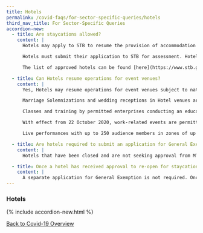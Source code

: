 ```yaml
---
title: Hotels
permalink: /covid-faqs/for-sector-specific-queries/hotels
third_nav_title: For Sector-Specific Queries
accordion-new:
  - title: Are staycations allowed?
    content: |
      Hotels may apply to STB to resume the provision of accommodation to guests for the purposes of leisure (e.g. staycations). Any hotel that wishes to apply must comply with the safe management measures required for hotels. Please refer to the advisory for [hotels](https://www.stb.gov.sg/content/stb/en/home-pages/advisory-for-hotels.html){:target="_blank"} for the full list of requirements.

      Hotels must submit their application to STB for assessment. Hotels may resume the provision of accommodation to guests for the purposes of leisure and related marketing efforts only after receiving approval from MTI.

      The list of approved hotels can be found [here](https://www.stb.gov.sg/content/stb/en/home-pages/permitted-tourism-businesses.html){:target="_blank"}.

  - title: Can Hotels resume operations for event venues?
    content: |
      Yes, Hotels may resume operations for event venues subject to national Safe Management Guidelines.

      Marriage Solemnizations and wedding receptions in Hotel venues are limited to 100 persons excluding Solemnizers, vendors and premises staff (to be kept to minimum required).

      Classes and training by permitted enterprises conducting an education business  must be limited to no more than 50 individuals including the trainer(s). Safe management measures must be implemented, including ensuring at least 1 metre safe distance between all individuals, or if individuals must be less than 1 metre apart, they should be in groups of no more than 8, with at least 1 metre distance between groups. A record of the groups of 8 must be kept for not less than 28 days after the day the record is made.

      With effect from 22 October 2020, work-related events are permitted to be held outside of workplaces/own premises, with up to 50 persons at any time or the maximum number of individuals which the room or venue may accommodate if there is a distance of  at least 1 metre between any 2 individuals, whichever is lower; and at least 1 metre spacing between individuals at all times. Work-related events include consumer-facing events (such as product launches / branding events) and work meetings (among colleagues or with external parties, training, board meetings, HR talks, townhalls, seminars, corporate retreats, conferences on business strategies, Annual/Extraordinary General Meetings, tender briefings to vendors and award ceremonies). F&B must not be the main feature of the event.

      Live performances with up to 250 audience members in zones of up to 50 persons each. Please refer to [NAC’s website](https://www.nac.gov.sg/whatwedo/support/sustaining-the-arts-during-covid-19/Arts-and-Culture-Sector-Advisories.html){:target="_blank"} for more information.

  - title: Are hotels required to submit an application for General Exemption (GE) of activities for F&B establishments, spas, pools and gyms?  
    content: |
      Hotels that have been closed and are not seeking approval from MTI for staycations for the time being will need to apply to MTI for general exemption before the resumption of these other businesses.

  - title: Once a hotel has received approval to re-open for staycations, does it have to submit a separate application to re-open other businesses (e.g. F&B, spas, pools, gyms) within its premises?
    content: |
      A separate application for General Exemption is not required. Once a hotel receives approval from MTI to re-open for staycations, they are only required to submit via GoBusiness website the collective number of workers who are working on-site at the various facilities. This will need to be done within 2 weeks of the date of resumption of on-site operations for staycations.  
---
```


### Hotels

{% include accordion-new.html %}

[Back to Covid-19 Overview](/covid/)
